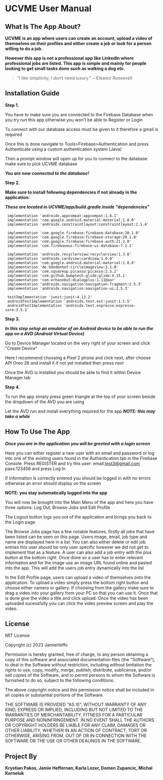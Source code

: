 # UCVME User Manual

## What Is The App About?

**UCVME is an app where users can create an account, upload a video of themselves on their profiles and either create a job or look for a person willing to do a job.**

**However this app is not a professional app like LinkedIn where professional jobs are listed. This app is simple and mainly for people looking to get small tasks done such as walking a dog etc.**

> “I like simplicity; I don’t need luxury.” ~ Eleanor Roosevelt

## Installation Guide

**Step 1.**

You have to make sure you are connected to the Firebase Database when you try run this app otherwise you won't be able to Register or Login

To connect with our database access must be given to it therefore a gmail is required

Once this is done navigate to Tools>Firebase>Authentication and press Authenticate using a custom authentication system [Java]

Then a prompt window will open up for you to connect to the database make sure to pick UCVME database

***You are now connected to the database!***

**Step 2.**

**Make sure to install following dependencies if not already in the application:**

***These are located in UCVME/app/build.gradle inside "dependencies"***

```
 implementation 'androidx.appcompat:appcompat:1.6.1'
 implementation 'com.google.android.material:material:1.8.0'
 implementation 'androidx.constraintlayout:constraintlayout:2.1.4'

 implementation 'com.google.firebase:firebase-database:20.1.0'
 implementation 'com.google.firebase:firebase-storage:20.1.0'
 implementation 'com.google.firebase:firebase-auth:21.2.0'
 implementation 'com.firebaseui:firebase-ui-database:7.1.1'

 implementation 'androidx.recyclerview:recyclerview:1.3.0'
 implementation 'androidx.cardview:cardview:1.0.0'
 implementation 'com.google.android.material:material:1.8.0'
 implementation 'de.hdodenhof:circleimageview:3.1.0'
 implementation 'com.squareup.picasso:picasso:2.5.2'
 implementation 'com.github.bumptech.glide:glide:4.15.1'
 implementation 'com.orhanobut:dialogplus:1.11@aar'
 implementation 'androidx.navigation:navigation-fragment:2.5.3'
 implementation 'androidx.navigation:navigation-ui:2.5.3'

 testImplementation 'junit:junit:4.13.2'
 androidTestImplementation 'androidx.test.ext:junit:1.1.5'
 androidTestImplementation 'androidx.test.espresso:espresso-core:3.5.1'
```

**Step 3.**

***In this step setup an emulator of an Android device to be able to run the app on a AVD (Android Virtual Device)***

Go to Device Manager located on the very right of your screen and click "Create Device"

Here I recommend choosing a Pixel 2 phone and click next, after choose API Oreo 26 and install it if not yet installed then press next

Once the AVD is installed you should be able to find it within Device Manager tab

**Step 4.**

To run the app simply press green triangle at the top of your screen beside the dropdown of the AVD you are using

Let the AVD run and install everything required for the app ***NOTE: this may take a while***

## How To Use The App

***Once you are in the application you will be greeted with a login screen***

Here you can either register a new user with an email and password or log into one of the existing users found in the Authentication tab in the Firebase Console. Press REGISTER and try this user: email:test3@gmail.com pass:123456 and press Log In

If information is correctly entered you should be logged in with no errors otherwise an error should display on the screen

**NOTE: you stay automatically logged into the app**

You will now be brought into the Main Menu of the app and here you have three options: Log Out, Browse Jobs and Edit Profile

The Logout button logs you out of the application and brings you back to the Login page

The Browse Jobs page has a few notable features, firstly all jobs that have been listed can be seen on this page. Users image, email, job type and name are displayed here in a list. You can also either delete or edit job entries this user should be only user specific however we did not get to implement that as a feature. A user can also add a job entry with the plus button at the bottom right. Once done so a user has to enter relevant information and for the image use an image URL found online and pasted into the app. This will add the users job entry dynamically into the list

In the Edit Profile page, users can upload a video of themselves onto the application. To upload a video simply press the bottom right button and choose either camera or gallery. If choosing from the gallery make sure to drag a video into your gallery from your PC so that you can use it. Once that is done give the video a title and click upload. Once the video has been uploaded sucessfully you can click the video preview screen and play the video.

## License

MIT License

Copyright (c) 2023 JamieHeffo

Permission is hereby granted, free of charge, to any person obtaining a copy
of this software and associated documentation files (the "Software"), to deal
in the Software without restriction, including without limitation the rights
to use, copy, modify, merge, publish, distribute, sublicense, and/or sell
copies of the Software, and to permit persons to whom the Software is
furnished to do so, subject to the following conditions:

The above copyright notice and this permission notice shall be included in all
copies or substantial portions of the Software.

THE SOFTWARE IS PROVIDED "AS IS", WITHOUT WARRANTY OF ANY KIND, EXPRESS OR
IMPLIED, INCLUDING BUT NOT LIMITED TO THE WARRANTIES OF MERCHANTABILITY,
FITNESS FOR A PARTICULAR PURPOSE AND NONINFRINGEMENT. IN NO EVENT SHALL THE
AUTHORS OR COPYRIGHT HOLDERS BE LIABLE FOR ANY CLAIM, DAMAGES OR OTHER
LIABILITY, WHETHER IN AN ACTION OF CONTRACT, TORT OR OTHERWISE, ARISING FROM,
OUT OF OR IN CONNECTION WITH THE SOFTWARE OR THE USE OR OTHER DEALINGS IN THE
SOFTWARE.

## Project By

**Krystian Pakos, Jamie Heffernan, Karla Lozer, Domen Zupancic, Michal Korneluk**


 
